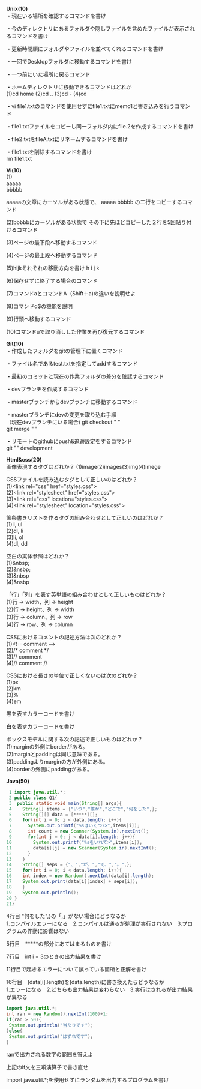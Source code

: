**Unix(10)**  
・現在いる場所を確認するコマンドを書け  

・今のディレクトリにあるフォルダや隠しファイルを含めたファイルが表示されるコマンドを書け  

・更新時間順にフォルダやファイルを並べてくれるコマンドを書け  

・一回でDesktopフォルダに移動するコマンドを書け  

・一つ前にいた場所に戻るコマンド  

・ホームディレクトリに移動できるコマンドはどれか  
(1)cd home (2)cd .. (3)cd - (4)cd  

・vi file1.txtのコマンドを使用せずにfile1.txtにmemo1と書き込みを行うコマンド  

・file1.txtファイルをコピーし同一フォルダ内にfile.2を作成するコマンドを書け  

・file2.txtをfileA.txtにリネームするコマンドを書け  

・file1.txtを削除するコマンドを書け  
rm file1.txt


**Vi(10)**  
(1)  
aaaaa  
bbbbb

aaaaaの文章にカーソルがある状態で、
aaaaa
bbbbb
の二行をコピーするコマンド

(2)bbbbbにカーソルがある状態で
その下に先ほどコピーした２行を5回貼り付けるコマンド

(3)ページの最下段へ移動するコマンド

(4)ページの最上段へ移動するコマンド

(5)hijkそれぞれの移動方向を書け
h
i
j
k

(6)保存せずに終了する場合のコマンド

(7)コマンドaとコマンドA（Shift＋a)の違いを説明せよ

(8)コマンドd$の機能を説明

(9)行頭へ移動するコマンド

(10)コマンドuで取り消しした作業を再び復元するコマンド

**Git(10)**  
・作成したフォルダをgitの管理下に置くコマンド  

・ファイル名であるtest.txtを指定してaddするコマンド  

・最初のコミットと現在の作業フォルダの差分を確認するコマンド  

・devブランチを作成するコマンド  

・masterブランチからdevブランチに移動するコマンド  

・masterブランチにdevの変更を取り込む手順  
（現在devブランチにいる場合)
git checkout " "  
git merge " "  

・リモートのgithubにpush&追跡設定をするコマンド  
git "" development  

**Html&css(20)**  
画像表現するタグはどれか？
(1)image(2)images(3)img(4)imege

CSSファイルを読み込むタグとして正しいのはどれか？  
(1)&lt;link rel="css" href="styles.css"&gt;  
(2)&lt;link rel="stylesheet" href="styles.css"&gt;  
(3)&lt;link rel="css" location="styles.css"&gt;  
(4)&lt;link rel="stylesheet" location="styles.css"&gt;  

箇条書きリストを作るタグの組み合わせとして正しいのはどれか？  
(1)li, ul  
(2)dl, li  
(3)li, ol  
(4)dl, dd  

空白の実体参照はどれか？  
(1)&amp;nbsp;  
(2)&nsbp;  
(3)&nbsp  
(4)&nsbp  

「行」「列」を表す英単語の組み合わせとして正しいものはどれか？  
(1)行 → width、列 → height  
(2)行 → height、列 → width  
(3)行 → column、列 → row  
(4)行 → row、列 → column  

CSSにおけるコメントの記述方法は次のどれか？  
(1)&lt;!-- comment --&gt;  
(2)/* comment */  
(3)// comment  
(4)// comment //  

CSSにおける長さの単位で正しくないのは次のどれか？  
(1)px  
(2)km  
(3)%  
(4)em  

黒を表すカラーコードを書け

白を表すカラーコードを書け

ボックスモデルに関する次の記述で正しいものはどれか？  
(1)marginの外側にborderがある。  
(2)marginとpaddingは同じ意味である。  
(3)paddingよりmarginの方が外側にある。  
(4)borderの外側にpaddingがある。  

**Java(50)**
```java
 1 import java.util.*;
 2 public class Q1{
 3  public static void main(String[] args){
 4    String[] items = {"いつ","誰が","どこで","何をした",};
 5    String[][] data = [*****][];
 6    for(int i = 0; i < data.length; i++){
 7      System.out.printf("%sはいくつ?>",items[i]);
 8      int count = new Scanner(System.in).nextInt();
 9      for(int j = 0; j < data[i].length; j++){
10        System.out.printf("%sをいれて>",items[i]);
11        data[i][j] = new Scanner(System.in).nextInt();
12      }
13    }
14    String[] seps = {"、","が、","で、","。",};
15    for(int i = 0; i < data.length; i++){
16    int index = new Random().nextInt(data[i].length);
17    System.out.print(data[i][index] + seps[i]);
18    }
19    System.out.println();
20 }
21}

```
4行目 "何をした",}の「,」がない場合にどうなるか  
1.コンパイルエラーになる　2.コンパイルは通るが処理が実行されない　3.プログラムの作動に影響はない

5行目　*****の部分にあてはまるものを書け

7行目　int i = 3のときの出力結果を書け

11行目で起きるエラーについて誤っている箇所と正解を書け

16行目　(data[i].length)を(data.length)に書き換えたらどうなるか  
1.エラーになる　2.どちらも出力結果は変わらない　3.実行はされるが出力結果が異なる

```java
import java.util.*;
int ran = new Random().nextInt(100)+1; 
if(ran > 50){
 System.out.println("当たりです");
}else{
 System.out.println("はずれです");
}
```
ranで出力される数字の範囲を答えよ  

上記のif文を三項演算子で書き直せ  

import java.util.*;を使用せずにランダムを出力するプログラムを書け  
